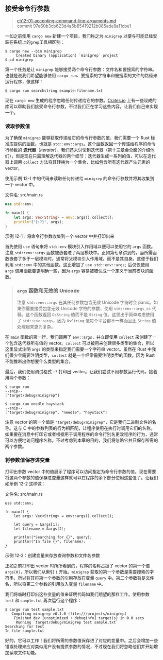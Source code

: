 ## 接受命令行参数

> [ch12-01-accepting-command-line-arguments.md](https://github.com/rust-lang/book/blob/master/second-edition/src/ch12-01-accepting-command-line-arguments.md)
> <br>
> commit 97e60b3cb623d4a5b85419212b085ade8a11cbe1

一如之前使用 `cargo new` 新建一个项目，我们称之为 `minigrep` 以便与可能已经安装在系统上的`grep`工具相区别：

```text
$ cargo new --bin minigrep
     Created binary (application) `minigrep` project
$ cd minigrep
```

第一个任务是让 `minigrep` 能够接受两个命令行参数：文件名和要搜索的字符串。也就是说我们希望能够使用 `cargo run`、要搜索的字符串和被搜索的文件的路径来运行程序，像这样：

```text
$ cargo run searchstring example-filename.txt
```

现在 `cargo new` 生成的程序忽略任何传递给它的参数。[Crates.io](https://crates.io/) 上有一些现成的库可以帮助我们接受命令行参数，不过我们正在学习这些内容，让我们自己来实现一个。

### 读取参数值

为了确保 `minigrep` 能够获取传递给它的命令行参数的值，我们需要一个 Rust 标准库提供的函数，也就是 `std::env::args`。这个函数返回一个传递给程序的命令行参数的 **迭代器**（*iterator*）。我们还未讨论到迭代器（第十三章会全面的介绍他们），但是现在只需理解迭代器的两个细节：迭代器生成一系列的值，可以在迭代器上调用 `collect` 方法将其转换为一个集合，比如包含所有迭代器产生元素的 vector。

使用示例 12-1 中的代码来读取任何传递给 `minigrep` 的命令行参数并将其收集到一个 vector 中。

<span class="filename">文件名: src/main.rs</span>

```rust
use std::env;

fn main() {
    let args: Vec<String> = env::args().collect();
    println!("{:?}", args);
}
```


<span class="caption">示例 12-1：将命令行参数收集到一个 vector 中并打印出来</span>

首先使用 `use` 语句来将 `std::env` 模块引入作用域以便可以使用它的 `args` 函数。注意 `std::env::args` 函数被嵌套进了两层模块中。正如第七章讲到的，当所需函数嵌套了多于一层模块时，通常将父模块引入作用域，而不是其自身。这便于我们利用 `std::env` 中的其他函数。这比增加了 `use std::env::args;` 后仅仅使用 `args` 调用函数要更明确一些，因为 `args` 容易被错认成一个定义于当前模块的函数。

> ### `args` 函数和无效的 Unicode
>
> 注意 `std::env::args` 在其任何参数包含无效 Unicode 字符时会 panic。如果你需要接受包含无效 Unicode 字符的参数，使用 `std::env::args_os` 代替。这个函数返回 `OsString` 值而不是 `String` 值。这里出于简单考虑使用了 `std::env::args`，因为 `OsString` 值每个平台都不一样而且比 `String` 值处理起来更为复杂。

在 `main` 函数的第一行，我们调用了 `env::args`，并立即使用 `collect` 来创建了一个包含迭代器所有值的 vector。`collect` 可以被用来创建很多类型的集合，所以这里显式注明 `args` 的类型来指定我们需要一个字符串 vector。虽然在 Rust 中我们很少会需要注明类型，`collect` 就是一个经常需要注明类型的函数，因为 Rust 不能推断出你想要什么类型的集合。

最后，我们使用调试格式 `:?` 打印出 vector。让我们尝试不用参数运行代码，接着用两个参数：

```text
$ cargo run
--snip--
["target/debug/minigrep"]

$ cargo run needle haystack
--snip--
["target/debug/minigrep", "needle", "haystack"]
```

注意 vector 的第一个值是 `"target/debug/minigrep"`，它是我们二进制文件的名称。这与 C 中的参数列表的行为相匹配，让程序使用在执行时调用它们的名称。如果要在消息中打印它或者根据用于调用程序的命令行别名更改程序的行为，通常可以方便地访问程序名称，不过考虑到本章的目的，我们将忽略它并只保存所需的两个参数。

### 将参数值保存进变量

打印出参数 vector 中的值展示了程序可以访问指定为命令行参数的值。现在需要将这两个参数的值保存进变量这样就可以在程序的余下部分使用这些值了。让我们如示例 12-2 这样做：

<span class="filename">文件名: src/main.rs</span>

```rust,should_panic
use std::env;

fn main() {
    let args: Vec<String> = env::args().collect();

    let query = &args[1];
    let filename = &args[2];

    println!("Searching for {}", query);
    println!("In file {}", filename);
}
```

<span class="caption">示例 12-2：创建变量来存放查询参数和文件名参数</span>

正如之前打印出 vector 时所所看到的，程序的名称占据了 vector 的第一个值 `args[0]`，所以我们从索引 `1` 开始。`minigrep` 获取的第一个参数是需要搜索的字符串，所以将其将第一个参数的引用存放在变量 `query` 中。第二个参数将是文件名，所以将第二个参数的引用放入变量 `filename` 中。

我们将临时打印出这些变量的值来证明代码如我们期望的那样工作。使用参数 `test` 和 `sample.txt` 再次运行这个程序：

```text
$ cargo run test sample.txt
   Compiling minigrep v0.1.0 (file:///projects/minigrep)
    Finished dev [unoptimized + debuginfo] target(s) in 0.0 secs
     Running `target/debug/minigrep test sample.txt`
Searching for test
In file sample.txt
```

好的，它可以工作！我们将所需的参数值保存进了对应的变量中。之后会增加一些错误处理来应对类似用户没有提供参数的情况，不过现在我们将忽略他们并开始增加读取文件功能。
